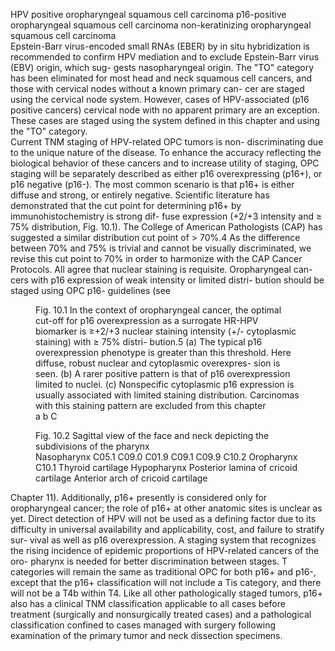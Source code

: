 HPV positive oropharyngeal squamous cell carcinoma
p16-positive oropharyngeal squamous cell carcinoma
non-keratinizing oropharyngeal squamous cell carcinoma  
Epstein-Barr virus-encoded small RNAs (EBER) by in situ
hybridization is recommended to confirm HPV mediation
and to exclude Epstein-Barr virus (EBV) origin, which sug-
gests nasopharyngeal origin. The "TO" category has been
eliminated for most head and neck squamous cell cancers,
and those with cervical nodes without a known primary can-
cer are staged using the cervical node system. However,
cases of HPV-associated (p16 positive cancers) cervical node
with no apparent primary are an exception. These cases are
staged using the system defined in this chapter and using the
"TO" category.  
Current TNM staging of HPV-related OPC tumors is non-
discriminating due to the unique nature of the disease. To
enhance the accuracy reflecting the biological behavior of
these cancers and to increase utility of staging, OPC staging
will be separately described as either p16 overexpressing
(p16+), or p16 negative (p16-). The most common scenario
is that p16+ is either diffuse and strong, or entirely negative.
Scientific literature has demonstrated that the cut point for
determining p16+ by immunohistochemistry is strong dif-
fuse expression (+2/+3 intensity and ≥ 75% distribution,
Fig. 10.1). The College of American Pathologists (CAP) has
suggested a similar distribution cut point of > 70%.4 As the
difference between 70% and 75% is trivial and cannot be
visually discriminated, we revise this cut point to 70% in
order to harmonize with the CAP Cancer Protocols. All
agree that nuclear staining is requisite. Oropharyngeal can-
cers with p16 expression of weak intensity or limited distri-
bution should be staged using OPC p16- guidelines (see  
<figure>
<figcaption>Fig. 10.1 In the context of oropharyngeal cancer, the optimal cut-off
for p16 overexpression as a surrogate HR-HPV biomarker is ≥+2/+3
nuclear staining intensity (+/- cytoplasmic staining) with ≥ 75% distri-
bution.5 (a) The typical p16 overexpression phenotype is greater than
this threshold. Here diffuse, robust nuclear and cytoplasmic overexpres- sion is seen. (b) A rarer positive pattern is that of p16 overexpression
limited to nuclei. (c) Nonspecific cytoplasmic p16 expression is usually
associated with limited staining distribution. Carcinomas with this
staining pattern are excluded from this chapter</figcaption>  
a  
b  
C  
</figure>  
<!-- PageBreak -->  
<!-- PageNumber="115" -->
<!-- PageHeader="10 HPV-Mediated (p16+) Oropharyngeal Cancer" -->  
<figure>
<figcaption>Fig. 10.2 Sagittal view of the face and neck depicting
the subdivisions of the pharynx</figcaption>  
Nasopharynx  
C05.1  
C09.0  
C01.9  
C09.1  
C09.9  
C10.2  
Oropharynx  
C10.1  
Thyroid cartilage  
Hypopharynx  
Posterior lamina of
cricoid cartilage  
Anterior arch of
cricoid cartilage  
</figure>  
Chapter 11). Additionally, p16+ presently is considered only
for oropharyngeal cancer; the role of p16+ at other anatomic
sites is unclear as yet. Direct detection of HPV will not be
used as a defining factor due to its difficulty in universal
availability and applicability, cost, and failure to stratify sur-
vival as well as p16 overexpression.  
A staging system that recognizes the rising incidence of
epidemic proportions of HPV-related cancers of the oro-
pharynx is needed for better discrimination between stages.
T categories will remain the same as traditional OPC for
both p16+ and p16-, except that the p16+ classification will
not include a Tis category, and there will not be a T4b
within T4.  
Like all other pathologically staged tumors, p16+ also has
a clinical TNM classification applicable to all cases before
treatment (surgically and nonsurgically treated cases) and a
pathological classification confined to cases managed with
surgery following examination of the primary tumor and
neck dissection specimens.